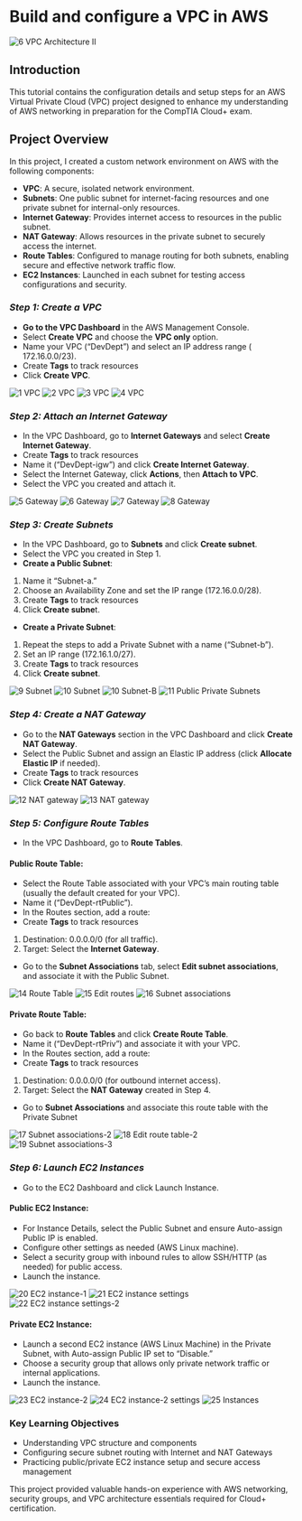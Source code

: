 # Build and configure a VPC in AWS

![6 VPC Architecture II](https://github.com/user-attachments/assets/be5958e0-9dca-475a-b600-9d967eddbefc)

## Introduction

This tutorial contains the configuration details and setup steps for an AWS Virtual Private Cloud (VPC) project designed to enhance my understanding of AWS networking in preparation for the CompTIA Cloud+ exam.


## Project Overview
In this project, I created a custom network environment on AWS with the following components:

- **VPC**: A secure, isolated network environment.
- **Subnets**: One public subnet for internet-facing resources and one private subnet for internal-only resources.
- **Internet Gateway**: Provides internet access to resources in the public subnet.
- **NAT Gateway**: Allows resources in the private subnet to securely access the internet.
- **Route Tables**: Configured to manage routing for both subnets, enabling secure and effective network traffic flow.
- **EC2 Instances**: Launched in each subnet for testing access configurations and security.



### _Step 1: Create a VPC_
 
-	**Go to the VPC Dashboard** in the AWS Management Console.
-	Select **Create VPC** and choose the **VPC only** option.
-	Name your VPC (“DevDept”) and select an IP address range ( 172.16.0.0/23).
-	Create **Tags** to track resources
-	Click **Create VPC**.
  
![1 VPC](https://github.com/user-attachments/assets/bc338095-e2de-4786-92e2-6c17bf90a3b8) 
![2 VPC](https://github.com/user-attachments/assets/83acfabd-d8d3-4c11-97c0-a386f5702ff4)
![3 VPC](https://github.com/user-attachments/assets/756e73ea-f24b-4c59-b7b0-acfd0c2bd8b0)
![4 VPC](https://github.com/user-attachments/assets/45b627d6-05a8-4ad1-9637-c1fb0db9dd27)


### _Step 2: Attach an Internet Gateway_

-	In the VPC Dashboard, go to **Internet Gateways** and select **Create Internet Gateway**.
- Create **Tags** to track resources
-	Name it (“DevDept-igw”) and click **Create Internet Gateway**.
-	Select the Internet Gateway, click **Actions**, then **Attach to VPC**.
-	Select the VPC you created and attach it.

![5  Gateway](https://github.com/user-attachments/assets/2b71e254-a909-4270-bffb-282e7a0c0cd9)
![6  Gateway](https://github.com/user-attachments/assets/78c909fc-682a-48ba-bf02-cde523516642)
![7  Gateway](https://github.com/user-attachments/assets/fc961851-66f4-4357-ad00-86beddceeef1)
![8  Gateway](https://github.com/user-attachments/assets/b37ffefc-3705-4d80-a68b-467149ce9f94)


### _Step 3: Create Subnets_ 

-	In the VPC Dashboard, go to **Subnets** and click **Create subnet**.
-	Select the VPC you created in Step 1.
-	**Create a Public Subnet**:
1.	Name it “Subnet-a.”
2.	Choose an Availability Zone and set the IP range (172.16.0.0/28).
3.	Create **Tags** to track resources
4.	Click **Create subne**t.
-	**Create a Private Subnet**:
1.	Repeat the steps to add a Private Subnet with a name (“Subnet-b”).
2.	Set an IP range (172.16.1.0/27).
3.	Create **Tags** to track resources
4.	Click **Create subnet**.

![9 Subnet](https://github.com/user-attachments/assets/5aa445e4-b5e9-4c7d-8736-8f89423627bb)
![10 Subnet](https://github.com/user-attachments/assets/ea34d6a4-a18b-4844-9880-bae74856abea)
![10 Subnet-B](https://github.com/user-attachments/assets/042dd145-eefc-4d59-8903-81af4709b09a)
![11 Public   Private Subnets](https://github.com/user-attachments/assets/2468c026-6302-477a-977d-be173ef3df36)



### _Step 4: Create a NAT Gateway_

-	Go to the **NAT Gateways** section in the VPC Dashboard and click **Create NAT Gateway**.
-	Select the Public Subnet and assign an Elastic IP address (click **Allocate Elastic IP** if needed).
-	Create **Tags** to track resources
-	Click **Create NAT Gateway**.

![12 NAT gateway](https://github.com/user-attachments/assets/7e54ec01-21bb-48eb-b79b-d94510e75cf7)
![13 NAT gateway](https://github.com/user-attachments/assets/affd279a-f84a-4634-888e-40b9047fcad8)


### _Step 5: Configure Route Tables_

-	In the VPC Dashboard, go to **Route Tables**.
#### Public Route Table:
-	Select the Route Table associated with your VPC’s main routing table (usually the default created for your VPC).
-	Name it (“DevDept-rtPublic”).
-	In the Routes section, add a route:
-	Create **Tags** to track resources
1.	Destination: 0.0.0.0/0 (for all traffic).
2.	Target: Select the **Internet Gateway**.
-	Go to the **Subnet Associations** tab, select **Edit subnet associations**, and associate it with the Public Subnet.

![14 Route Table](https://github.com/user-attachments/assets/d908279a-1319-4cdf-be67-c46045a773f4)
![15  Edit routes](https://github.com/user-attachments/assets/36d37f27-12ae-4961-b520-3a95282b6506)
![16 Subnet associations](https://github.com/user-attachments/assets/d2636543-3880-49bc-8e73-8a48ccc44d7e)



	
#### Private Route Table:
-	Go back to **Route Tables** and click **Create Route Table**.
-	Name it (“DevDept-rtPriv”) and associate it with your VPC.
- In the Routes section, add a route:
- Create **Tags** to track resources
1.	Destination: 0.0.0.0/0 (for outbound internet access).
2.	Target: Select the **NAT Gateway** created in Step 4.
- Go to **Subnet Associations** and associate this route table with the Private Subnet

![17 Subnet associations-2](https://github.com/user-attachments/assets/d59e21e7-28e1-4a4a-aca6-0ceb441bfbf4)
![18 Edit route table-2](https://github.com/user-attachments/assets/b9e1d57f-837c-49ae-8101-0cfc88b3a4a7)
![19 Subnet associations-3](https://github.com/user-attachments/assets/8e11b636-c067-4e35-aaf9-0c0295581bbb)


### _Step 6: Launch EC2 Instances_
-	Go to the EC2 Dashboard and click Launch Instance.
#### Public EC2 Instance:
-	For Instance Details, select the Public Subnet and ensure Auto-assign Public IP is enabled.
-	Configure other settings as needed (AWS Linux machine).
-	Select a security group with inbound rules to allow SSH/HTTP (as needed) for public access.
-	Launch the instance.

![20 EC2 instance-1](https://github.com/user-attachments/assets/a1d7d7b5-b102-492f-83de-97289b96f918)
![21 EC2 instance settings](https://github.com/user-attachments/assets/926eadd2-cc05-47ea-914c-322a793fc61f)
![22 EC2 instance settings-2](https://github.com/user-attachments/assets/f39f4d69-5e78-4843-9ccc-90b859adc48e)




#### Private EC2 Instance:
-	Launch a second EC2 instance (AWS Linux Machine) in the Private Subnet, with Auto-assign Public IP set to “Disable.”
-	Choose a security group that allows only private network traffic or internal applications.
-	Launch the instance.



![23 EC2 instance-2](https://github.com/user-attachments/assets/7f2ee492-1dca-406f-ab74-f1eafeb96705)
![24 EC2 instance-2 settings](https://github.com/user-attachments/assets/350a75c8-fc2d-4151-9ca9-d8932f8efa01)
![25 Instances](https://github.com/user-attachments/assets/ce358fd6-156b-4f02-af32-5c2179aa6afa)



### Key Learning Objectives
- Understanding VPC structure and components
- Configuring secure subnet routing with Internet and NAT Gateways
- Practicing public/private EC2 instance setup and secure access management

  
This project provided valuable hands-on experience with AWS networking, security groups, and VPC architecture essentials required for Cloud+ certification.







